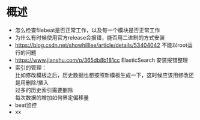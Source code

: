 # 概述

* 怎么检查filebeat是否正常工作，以及每一个模块是否正常工作
* 为什么有时候使用官方release会报错，能否用二进制的方式安装
* https://blog.csdn.net/showhilllee/article/details/53404042  不能以root运行的问题
* https://www.jianshu.com/p/365db8b181cc ElasticSearch 安装报错整理
* 索引的管理：  
  比如修改模板之后，历史数据也想按照新模板生成一下，这时候应该用修改还是用删除/插入  
  过多的历史索引需要删除  
  每次数据的增加如何界定偏移量  
* beat监控  
* xx  

